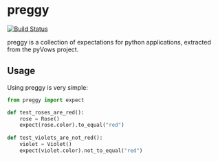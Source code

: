 preggy
======

[![Build Status](https://travis-ci.org/heynemann/preggy.png?branch=master)](https://travis-ci.org/heynemann/preggy)

preggy is a collection of expectations for python applications, extracted from the pyVows project.

Usage
-----

Using preggy is very simple:
```python
from preggy import expect

def test_roses_are_red():
    rose = Rose()
    expect(rose.color).to_equal("red")
    
def test_violets_are_not_red():
    violet = Violet()
    expect(violet.color).not_to_equal("red")
```
